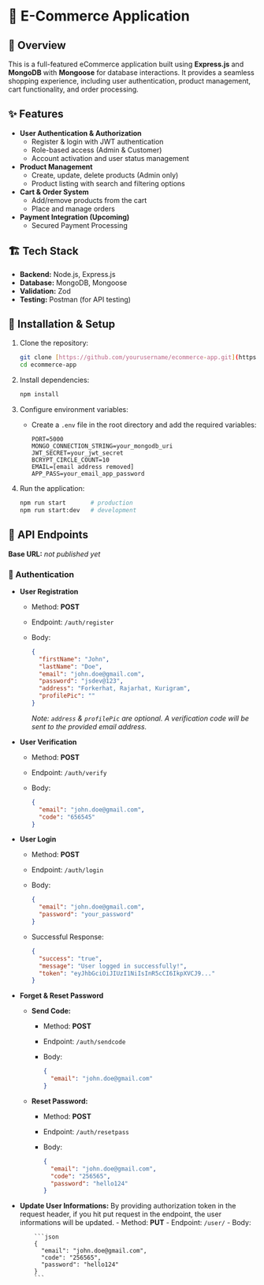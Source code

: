 # 🛒 E-Commerce Application

## 📌 Overview

This is a full-featured eCommerce application built using **Express.js** and **MongoDB** with **Mongoose** for database interactions. It provides a seamless shopping experience, including user authentication, product management, cart functionality, and order processing.

## ✨ Features

- **User Authentication & Authorization**
  - Register & login with JWT authentication
  - Role-based access (Admin & Customer)
  - Account activation and user status management
- **Product Management**
  - Create, update, delete products (Admin only)
  - Product listing with search and filtering options
- **Cart & Order System**
  - Add/remove products from the cart
  - Place and manage orders
- **Payment Integration (Upcoming)**
  - Secured Payment Processing

## 🏗️ Tech Stack

- **Backend:** Node.js, Express.js
- **Database:** MongoDB, Mongoose
- **Validation:** Zod
- **Testing:** Postman (for API testing)

## 🚀 Installation & Setup

1.  Clone the repository:

    ```bash
    git clone [https://github.com/yourusername/ecommerce-app.git](https://github.com/yourusername/ecommerce-app.git)
    cd ecommerce-app
    ```

2.  Install dependencies:

    ```bash
    npm install
    ```

3.  Configure environment variables:

    -   Create a `.env` file in the root directory and add the required variables:

        ```
        PORT=5000
        MONGO_CONNECTION_STRING=your_mongodb_uri
        JWT_SECRET=your_jwt_secret
        BCRYPT_CIRCLE_COUNT=10
        EMAIL=[email address removed]
        APP_PASS=your_email_app_password
        ```

4.  Run the application:

    ```bash
    npm run start       # production
    npm run start:dev   # development
    ```

## 📌 API Endpoints

**Base URL:** _not published yet_

### 🔹 Authentication

-   **User Registration**

    -   Method: **POST**
    -   Endpoint: `/auth/register`
    -   Body:

        ```json
        {
          "firstName": "John",
          "lastName": "Doe",
          "email": "john.doe@gmail.com",
          "password": "jsdev@123",
          "address": "Forkerhat, Rajarhat, Kurigram",
          "profilePic": ""
        }
        ```

        _Note: `address` & `profilePic` are optional. A verification code will be sent to the provided email address._

-   **User Verification**

    -   Method: **POST**
    -   Endpoint: `/auth/verify`
    -   Body:

        ```json
        {
          "email": "john.doe@gmail.com",
          "code": "656545"
        }
        ```

-   **User Login**

    -   Method: **POST**
    -   Endpoint: `/auth/login`
    -   Body:

        ```json
        {
          "email": "john.doe@gmail.com",
          "password": "your_password"
        }
        ```

    -   Successful Response:

        ```json
        {
          "success": "true",
          "message": "User logged in successfully!",
          "token": "eyJhbGciOiJIUzI1NiIsInR5cCI6IkpXVCJ9..."
        }
        ```

-   **Forget & Reset Password**

    -   **Send Code:**
        -   Method: **POST**
        -   Endpoint: `/auth/sendcode`
        -   Body:

            ```json
            {
              "email": "john.doe@gmail.com"
            }
            ```

    -   **Reset Password:**
        -   Method: **POST**
        -   Endpoint: `/auth/resetpass`
        -   Body:

            ```json
            {
              "email": "john.doe@gmail.com",
              "code": "256565",
              "password": "hello124"
            }
            ```
-   **Update User Informations:**
     By providing authorization token in the request header, if you hit put request in the endpoint, the user informations will be updated.
        -   Method: **PUT**
        -   Endpoint: `/user/`
        -   Body:

            ```json
            {
              "email": "john.doe@gmail.com",
              "code": "256565",
              "password": "hello124"
            }
            ```